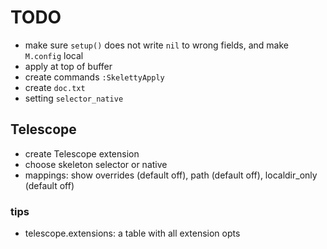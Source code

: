 # TODO
* make sure `setup()` does not write `nil` to wrong fields, and make `M.config` local
* apply at top of buffer
* create commands `:SkelettyApply`
* create `doc.txt` 
* setting `selector_native`

## Telescope
* create Telescope extension
* choose skeleton selector or native
* mappings: show overrides (default off), path (default off), localdir_only (default off)

### tips
* telescope.extensions: a table with all extension opts

